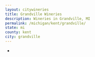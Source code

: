 ```yaml
---
layout: citywineries
title: Grandville Wineries
description: Wineries in Grandville, MI
permalink: /michigan/kent/grandville/
state: mi
county: kent
city: grandville
---
```

-
